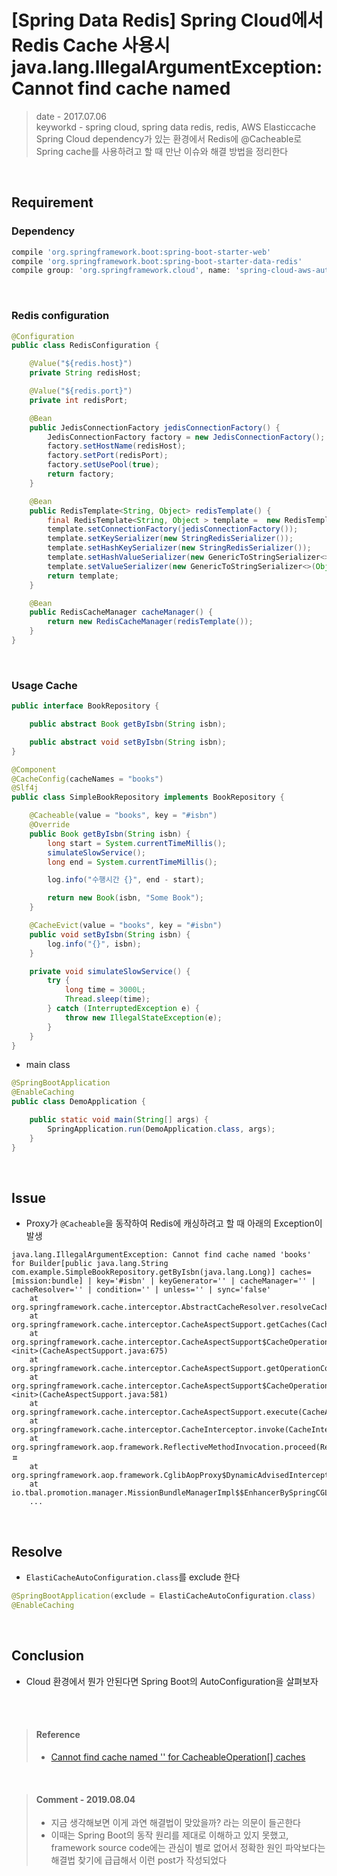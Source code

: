# [Spring Data Redis] Spring Cloud에서 Redis Cache 사용시 java.lang.IllegalArgumentException: Cannot find cache named
> date - 2017.07.06  
> keyworkd - spring cloud, spring data redis, redis, AWS Elasticcache  
> Spring Cloud dependency가 있는 환경에서 Redis에 @Cacheable로 Spring cache를 사용하려고 할 때 만난 이슈와 해결 방법을 정리한다

<br>

## Requirement

### Dependency
```gradle
compile 'org.springframework.boot:spring-boot-starter-web'
compile 'org.springframework.boot:spring-boot-starter-data-redis'
compile group: 'org.springframework.cloud', name: 'spring-cloud-aws-autoconfigure', version: '1.1.3.RELEASE'
```

<br>

### Redis configuration
```java
@Configuration
public class RedisConfiguration {

    @Value("${redis.host}")
    private String redisHost;

    @Value("${redis.port}")
    private int redisPort;

    @Bean
    public JedisConnectionFactory jedisConnectionFactory() {
        JedisConnectionFactory factory = new JedisConnectionFactory();
        factory.setHostName(redisHost);
        factory.setPort(redisPort);
        factory.setUsePool(true);
        return factory;
    }

    @Bean
    public RedisTemplate<String, Object> redisTemplate() {
        final RedisTemplate<String, Object > template =  new RedisTemplate<>();
        template.setConnectionFactory(jedisConnectionFactory());
        template.setKeySerializer(new StringRedisSerializer());
        template.setHashKeySerializer(new StringRedisSerializer());
        template.setHashValueSerializer(new GenericToStringSerializer<>(Object.class));
        template.setValueSerializer(new GenericToStringSerializer<>(Object.class));
        return template;
    }

    @Bean
    public RedisCacheManager cacheManager() {
        return new RedisCacheManager(redisTemplate());
    }
}
```

<br>

### Usage Cache
```java
public interface BookRepository {

    public abstract Book getByIsbn(String isbn);

    public abstract void setByIsbn(String isbn);
}

@Component
@CacheConfig(cacheNames = "books")
@Slf4j
public class SimpleBookRepository implements BookRepository {

    @Cacheable(value = "books", key = "#isbn")
    @Override
    public Book getByIsbn(String isbn) {
        long start = System.currentTimeMillis();
        simulateSlowService();
        long end = System.currentTimeMillis();

        log.info("수행시간 {}", end - start);

        return new Book(isbn, "Some Book");
    }

    @CacheEvict(value = "books", key = "#isbn")
    public void setByIsbn(String isbn) {
        log.info("{}", isbn);
    }

    private void simulateSlowService() {
        try {
            long time = 3000L;
            Thread.sleep(time);
        } catch (InterruptedException e) {
            throw new IllegalStateException(e);
        }
    }
}
```

* main class
```java
@SpringBootApplication
@EnableCaching
public class DemoApplication {

	public static void main(String[] args) {
		SpringApplication.run(DemoApplication.class, args);
	}
}
```


<br>

## Issue
* Proxy가 `@Cacheable`을 동작하여 Redis에 캐싱하려고 할 때 아래의 Exception이 발생
```
java.lang.IllegalArgumentException: Cannot find cache named 'books' for Builder[public java.lang.String com.example.SimpleBookRepository.getByIsbn(java.lang.Long)] caches=[mission:bundle] | key='#isbn' | keyGenerator='' | cacheManager='' | cacheResolver='' | condition='' | unless='' | sync='false'
	at org.springframework.cache.interceptor.AbstractCacheResolver.resolveCaches(AbstractCacheResolver.java:81)
	at org.springframework.cache.interceptor.CacheAspectSupport.getCaches(CacheAspectSupport.java:242)
	at org.springframework.cache.interceptor.CacheAspectSupport$CacheOperationContext.<init>(CacheAspectSupport.java:675)
	at org.springframework.cache.interceptor.CacheAspectSupport.getOperationContext(CacheAspectSupport.java:255)
	at org.springframework.cache.interceptor.CacheAspectSupport$CacheOperationContexts.<init>(CacheAspectSupport.java:581)
	at org.springframework.cache.interceptor.CacheAspectSupport.execute(CacheAspectSupport.java:327)
	at org.springframework.cache.interceptor.CacheInterceptor.invoke(CacheInterceptor.java:61)
	at org.springframework.aop.framework.ReflectiveMethodInvocation.proceed(ReflectiveMethodInvocation.java:179)ㅍ
	at org.springframework.aop.framework.CglibAopProxy$DynamicAdvisedInterceptor.intercept(CglibAopProxy.java:655)
	at io.tbal.promotion.manager.MissionBundleManagerImpl$$EnhancerBySpringCGLIB$$9c635616.readMissionBundle(<generated>)
    ...
```


<br>

## Resolve
* `ElastiCacheAutoConfiguration.class`를 exclude 한다
```java
@SpringBootApplication(exclude = ElastiCacheAutoConfiguration.class)
@EnableCaching
```

<br>

## Conclusion
* Cloud 환경에서 뭔가 안된다면 Spring Boot의 AutoConfiguration을 살펴보자


<br><br>

> #### Reference
> * [Cannot find cache named '' for CacheableOperation[] caches](https://stackoverflow.com/questions/28020245/cannot-find-cache-named-for-cacheableoperation-caches)

<br>

> #### Comment - 2019.08.04
> * 지금 생각해보면 이게 과연 해결법이 맞았을까? 라는 의문이 들곤한다
> * 이때는 Spring Boot의 동작 원리를 제대로 이해하고 있지 못했고, framework source code에는 관심이 별로 없어서 정확한 원인 파악보다는 해결법 찾기에 급급해서 이런 post가 작성되었다

